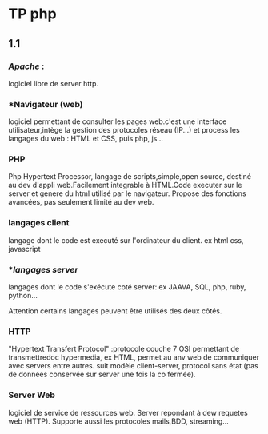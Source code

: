 # TP php

## **1.1**

### *Apache* : 

logiciel libre de server http.

### *Navigateur (web)

logiciel permettant de consulter les pages web.c'est une interface utilisateur,intège la gestion des protocoles réseau (IP...) et process les langages du web : HTML et CSS, puis php, js...

### **PHP**

Php Hypertext Processor, langage de scripts,simple,open source, destiné au dev d'appli web.Facilement integrable à HTML.Code executer sur le server et genere du html utilisé par le navigateur. Propose des fonctions avancées, pas seulement limité au dev web.

### **langages client**

langage dont le code est executé sur l'ordinateur du client. ex html css, javascript

### **langages server*

langages dont le code s'exécute coté server: ex JAAVA, SQL, php, ruby, python...

Attention certains langages peuvent être utilisés des deux côtés.

### **HTTP**

"Hypertext Transfert Protocol" :protocole couche 7 OSI permettant de transmettredoc hypermedia, ex HTML, permet au anv web de communiquer avec servers entre autres. suit modèle client-server, protocol sans état (pas de données conservée sur server une fois la co fermée).

### **Server Web**

logiciel de service de ressources web. Server repondant à dew requetes web (HTTP). Supporte aussi les protocoles mails,BDD, streaming...


